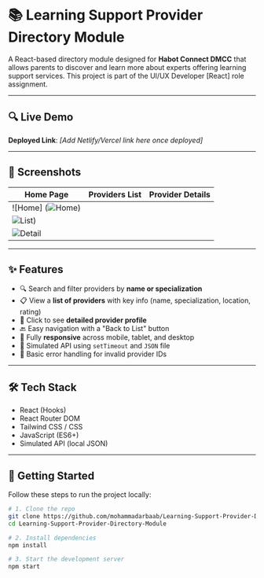 # 📚 Learning Support Provider Directory Module

A React-based directory module designed for **Habot Connect DMCC** that allows parents to discover and learn more about experts offering learning support services. This project is part of the UI/UX Developer [React] role assignment.

---

## 🔍 Live Demo

**Deployed Link**: _[Add Netlify/Vercel link here once deployed]_

---

## 📸 Screenshots

| Home Page | Providers List | Provider Details |
|-----------|----------------|------------------|
| ![Home] (![Home](https://github.com/user-attachments/assets/687313fa-f81d-43c2-8460-b96049fe1242)) 
| ![List](![Search1](https://github.com/user-attachments/assets/127254b1-de0f-436f-97f7-51bd5c2ff4eb))) 
| ![Detail](![card](https://github.com/user-attachments/assets/b3c7898f-23d4-49e7-acb7-3425389a4ad7)) |

---

## ✨ Features

- 🔍 Search and filter providers by **name or specialization**
- 📋 View a **list of providers** with key info (name, specialization, location, rating)
- 📄 Click to see **detailed provider profile**
- 🔙 Easy navigation with a "Back to List" button
- 📱 Fully **responsive** across mobile, tablet, and desktop
- 🧪 Simulated API using `setTimeout` and `JSON` file
- 🧾 Basic error handling for invalid provider IDs

---

## 🛠️ Tech Stack

- React (Hooks)
- React Router DOM
- Tailwind CSS / CSS
- JavaScript (ES6+)
- Simulated API (local JSON)

---

## 🚀 Getting Started

Follow these steps to run the project locally:

```bash
# 1. Clone the repo
git clone https://github.com/mohammadarbaab/Learning-Support-Provider-Directory-Module.git
cd Learning-Support-Provider-Directory-Module

# 2. Install dependencies
npm install

# 3. Start the development server
npm start
